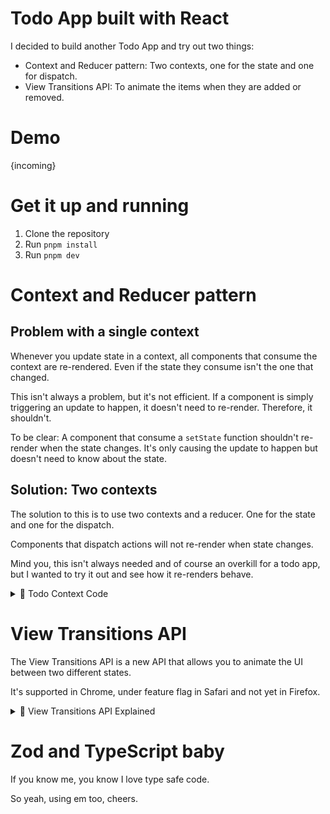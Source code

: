 # Todo App built with React

I decided to build another Todo App and try out two things:

- Context and Reducer pattern: Two contexts, one for the state and one for dispatch.
- View Transitions API: To animate the items when they are added or removed.

# Demo

{incoming}

# Get it up and running

1. Clone the repository
2. Run `pnpm install`
3. Run `pnpm dev`

# Context and Reducer pattern

## Problem with a single context

Whenever you update state in a context, all components that consume the context are re-rendered. Even if the state they consume isn't the one that changed.

This isn't always a problem, but it's not efficient. If a component is simply triggering an update to happen, it doesn't need to re-render. Therefore, it shouldn't.

To be clear: A component that consume a `setState` function shouldn't re-render when the state changes. It's only causing the update to happen but doesn't need to know about the state.

## Solution: Two contexts

The solution to this is to use two contexts and a reducer. One for the state and one for the dispatch.

Components that dispatch actions will not re-render when state changes.

Mind you, this isn't always needed and of course an overkill for a todo app, but I wanted to try it out and see how it re-renders behave.

<details>
  <summary>🍿 Todo Context Code</summary>

```tsx
import type { Action } from '../reducers/todo'
import type { Todo } from '../schemas/todos'
import type { ReactNode, Dispatch } from 'react'

import { createContext, useReducer } from 'react'

import { todoReducer } from '../reducers/todo'

export type State = {
  todos: Array<Todo>
}

const initialState: State = {
  todos: [],
}

export const TodoStateContext = createContext<State | undefined>(undefined)
export const TodoDispatchContext = createContext<Dispatch<Action> | undefined>(
  undefined
)

type StateProviderProps = {
  children: ReactNode
}

const TodoProvider = ({ children }: StateProviderProps) => {
  const [state, dispatch] = useReducer(todoReducer, initialState)

  return (
    <TodoStateContext.Provider value={state}>
      <TodoDispatchContext.Provider value={dispatch}>
        {children}
      </TodoDispatchContext.Provider>
    </TodoStateContext.Provider>
  )
}

export { TodoProvider }
```

</details>

# View Transitions API

The View Transitions API is a new API that allows you to animate the UI between two different states.

It's supported in Chrome, under feature flag in Safari and not yet in Firefox.

<details>
  <summary>🍿 View Transitions API Explained</summary>

---

## What is it?

A view transition in its essence is a way to animate the UI between two different states.

## Anatomy of a View Transition

During a view transition, the browser constructs a pseudo-element tree that represents the old and new views.

```
::view-transition
└─ ::view-transition-group(root)
   └─ ::view-transition-image-pair(root)
      ├─ ::view-transition-old(root)
      └─ ::view-transition-new(root)
```

- `::view-transition` is the main element that represents the view transition.
- `::view-transition-group(root)` represents a single view transition group. In a to-do list app, ::view-transition-group(root) would represent the transition for the entire to-do list container.
- `::view-transition-image-pair(root)` This is a container for the view transition's "old" and "new" view states, before and after the transition. In a to-do list app, ::view-transition-image-pair(root) would contain the old and new states of the to-do list container during the transition.
- `::view-transition-old(root)` is the old view transition element. In a to-do list app, ::view-transition-old(root) would represent the snapshot of the to-do list before an item is added, removed, or updated.
- `::view-transition-new(root)` is the new view transition element. In a to-do list app, ::view-transition-new(root) would represent the snapshot of the to-do list after an item is added, removed, or updated.

## Transition Name

All the elements involved in a transition must have a unique `view-transition-name` style property. This tells the browser to capture the element's visual state for the transition.

In a todo app, this doesn't just mean the item that gets removed, but also all the other items. Because if an item gets removed, the other items will shift their positioning.

That's one of the confusions I had. I wanted to explicit about it.

If the name isn't unique, the transition won't work.

It's kind of like React's key prop.

How I implemented it in `src/components/Item.tsx`:

```tsx
<li
  className="flex items-center gap-3 px-4 py-3 border border-gray-800 rounded-md"
  style={{
    viewTransitionName: `item-${item.id}`,
  }}
>
  // ...
</li>
```

## Transition Class

Transition class is different. It's a shared class to the elements involved in a transition. Both class and name are required for the view transition to work.

How I implemented it in `src/components/Item.css`:

```css
li {
  view-transition-class: item;
}
```

## Starting a transition

The stuff I've showed you so far is all you need to start a view transition. By default, it's a simple transition with a fade-in and fade-out effect.

To start the transition, you do the state updates inside `document.startViewTransition`.

```jsx
document.startViewTransition(() => {
  flushSync(() => {
    dispatch({ type: 'ADD_TODO', payload: { title: todoValue } })
  })
})
```

What's the deal with `flushSync` you may wonder?

Well, React batches state updates together asynchronously. So if you do a state update inside a view transition, it won't be reflected immediately.

To make sure the state update is reflected immediately, you need to wrap it in `flushSync`.

I've written about it here: [Understanding flushSync](https://tigerabrodi.blog/understanding-flushsync-mastering-batching-behavior-in-reactjs).

## More stuff

If you look at my CSS, you'll see some more things:

```css
@keyframes slide-out {
  to {
    translate: 100% 0;
    opacity: 0;
  }
}

@keyframes slide-in {
  from {
    translate: 100% 0;
    opacity: 0;
  }
}

::view-transition-group(.item) {
  animation-duration: 400ms;
}

/* Item gets added */
::view-transition-new(.item):only-child {
  animation-name: slide-in;
}

/* Item gets removed */
::view-transition-old(.item):only-child {
  animation-name: slide-out;
}
```

We got two animations: `slide-in` and `slide-out`.

The `::view-transition-group(.item)` is the wrapper around the image pair which contains the old and new views. The child views will inherit the animation duration from the parent.

Here comes the very interesting part:

```css
/* Item gets added */
::view-transition-new(.item):only-child {
  animation-name: slide-in;
}

/* Item gets removed */
::view-transition-old(.item):only-child {
  animation-name: slide-out;
}
```

When a view transition happens, we have the snapshot of the old and new view. Each view contains the children elements. In our case, we target the transition class `.item` which is applied to each `li` element.

Both the old and new view will have the entire view of the list.

However, if an item gets added, it means the old view does NOT have the item that was added. While the new view does.

If an item is deleted, the old view has the item that was deleted. The new view doesn't have it.

When we use `:only-child`, we're saying in a human language e.g. if an item is added: "If the element with transition class `.item` only exists in the new view but not the old one, use the `slide-in` animation."

So, we're telling the browser to animate the item that didn't exist but now does.

It's the same way the other way around.

It's a bit tricky to understand. But the key here is to understand that there is a difference in the old and new view.

We want to target the `li` element that was added or removed. If removed, it doesn't exist in the new view during the view transition.

## Future

I'm excited about this API.

It's fun because it's not tried to specific animations. The way it's constructed is super cool. It unlocks many doors.

You have a transition happening between two states. The old and new state. And you decide what should animate during this transition.

I'm stoked for its future.

</details>

# Zod and TypeScript baby

If you know me, you know I love type safe code.

So yeah, using em too, cheers.
